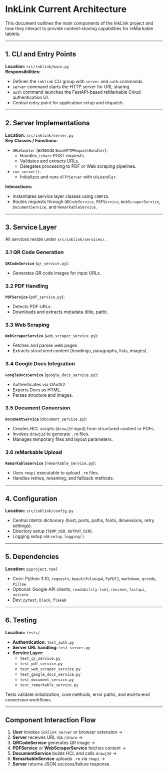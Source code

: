 # InkLink Current Architecture

This document outlines the main components of the InkLink project and how they interact to provide content‑sharing capabilities for reMarkable tablets.

---

## 1. CLI and Entry Points

**Location:** `src/inklink/main.py`  
**Responsibilities:**
- Defines the `inklink` CLI group with `server` and `auth` commands.
- `server` command starts the HTTP server for URL sharing.
- `auth` command launches the FastAPI-based reMarkable Cloud authentication UI.
- Central entry point for application setup and dispatch.

---

## 2. Server Implementations

**Location:** `src/inklink/server.py`  
**Key Classes / Functions:**
- `URLHandler` (extends `BaseHTTPRequestHandler`):  
  - Handles `/share` POST requests.
  - Validates and extracts URLs.
  - Delegates processing to PDF or Web scraping pipelines.
- `run_server()`:  
  - Initializes and runs `HTTPServer` with `URLHandler`.

**Interactions:**
- Instantiates service layer classes using `CONFIG`.
- Routes requests through `QRCodeService`, `PDFService`, `WebScraperService`, `DocumentService`, and `RemarkableService`.

---

## 3. Service Layer

All services reside under `src/inklink/services/`.

### 3.1 QR Code Generation  
**`QRCodeService`** (`qr_service.py`):  
- Generates QR code images for input URLs.

### 3.2 PDF Handling  
**`PDFService`** (`pdf_service.py`):  
- Detects PDF URLs.
- Downloads and extracts metadata (title, path).

### 3.3 Web Scraping  
**`WebScraperService`** (`web_scraper_service.py`):  
- Fetches and parses web pages.
- Extracts structured content (headings, paragraphs, lists, images).

### 3.4 Google Docs Integration  
**`GoogleDocsService`** (`google_docs_service.py`):  
- Authenticates via OAuth2.
- Exports Docs as HTML.
- Parses structure and images.

### 3.5 Document Conversion  
**`DocumentService`** (`document_service.py`):  
- Creates HCL scripts (`drawj2d` input) from structured content or PDFs.
- Invokes `drawj2d` to generate `.rm` files.
- Manages temporary files and layout parameters.

### 3.6 reMarkable Upload  
**`RemarkableService`** (`remarkable_service.py`):  
- Uses `rmapi` executable to upload `.rm` files.
- Handles retries, renaming, and fallback methods.

---

## 4. Configuration

**Location:** `src/inklink/config.py`  
- Central `CONFIG` dictionary (host, ports, paths, fonts, dimensions, retry settings).  
- Directory setup (`TEMP_DIR`, `OUTPUT_DIR`).  
- Logging setup via `setup_logging()`.

---

## 5. Dependencies

**Location:** `pyproject.toml`  
- Core: Python 3.10, `requests`, `beautifulsoup4`, `PyPDF2`, `markdown`, `qrcode`, `Pillow`  
- Optional: Google API clients, `readability-lxml`, `rmscene`, `fastapi`, `uvicorn`  
- Dev: `pytest`, `black`, `flake8`

---

## 6. Testing

**Location:** `tests/`  
- **Authentication:** `test_auth.py`  
- **Server URL handling:** `test_server.py`  
- **Service Layer:**  
  - `test_qr_service.py`  
  - `test_pdf_service.py`  
  - `test_web_scraper_service.py`  
  - `test_google_docs_service.py`  
  - `test_document_service.py`  
  - `test_remarkable_service.py`  

Tests validate initialization, core methods, error paths, and end‑to‑end conversion workflows.

---

## Component Interaction Flow

1. **User** invokes `inklink server` or browser extension →  
2. **Server** receives URL via `/share` →  
3. **QRCodeService** generates QR image →  
4. **PDFService** or **WebScraperService** fetches content →  
5. **DocumentService** builds HCL and calls `drawj2d` →  
6. **RemarkableService** uploads `.rm` via `rmapi` →  
7. **Server** returns JSON success/failure response.  
